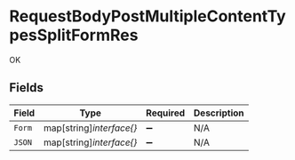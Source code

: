# RequestBodyPostMultipleContentTypesSplitFormRes

OK


## Fields

| Field                    | Type                     | Required                 | Description              |
| ------------------------ | ------------------------ | ------------------------ | ------------------------ |
| `Form`                   | map[string]*interface{}* | :heavy_minus_sign:       | N/A                      |
| `JSON`                   | map[string]*interface{}* | :heavy_minus_sign:       | N/A                      |